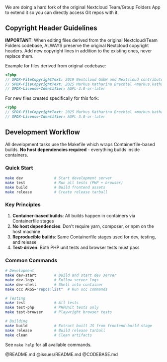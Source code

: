 <!--
SPDX-FileCopyrightText: 2025 Markus Katharina Brechtel <markus.katharina.brechtel@thengo.net>
SPDX-License-Identifier: AGPL-3.0-or-later
-->

We are doing a hard fork of the original Nextcloud Team/Group Folders App to extend it so you can directly access Git repos with it.

## Copyright Header Guidelines

**IMPORTANT**: When editing files derived from the original Nextcloud/Team Folders codebase, ALWAYS preserve the original Nextcloud copyright headers. Add new copyright lines in addition to the existing ones, never replace them.

Example for files derived from original codebase:
```php
<?php
// SPDX-FileCopyrightText: 2019 Nextcloud GmbH and Nextcloud contributors
// SPDX-FileCopyrightText: 2025 Markus Katharina Brechtel <markus.katharina.brechtel@thengo.net>
// SPDX-License-Identifier: AGPL-3.0-or-later
```

For new files created specifically for this fork:
```php
<?php
// SPDX-FileCopyrightText: 2025 Markus Katharina Brechtel <markus.katharina.brechtel@thengo.net>
// SPDX-License-Identifier: AGPL-3.0-or-later
```

## Development Workflow

All development tasks use the Makefile which wraps Containerfile-based builds. **No host dependencies required** - everything builds inside containers.

### Quick Start

```bash
make dev              # Start development server
make test             # Run all tests (PHP + browser)
make build            # Build frontend assets
make release          # Create release tarball
```

### Key Principles

1. **Container-based builds**: All builds happen in containers via Containerfile stages
2. **No host dependencies**: Don't require yarn, composer, or npm on the host machine
3. **Reproducible builds**: Same Containerfile stages used for dev, testing, and release
4. **Test-driven**: Both PHP unit tests and browser tests must pass

### Common Commands

```bash
# Development
make dev-start        # Build and start dev server
make dev-logs         # Follow server logs
make dev-shell        # Shell into container
make occ ARGS="repos:list"  # Run occ commands

# Testing
make test             # All tests
make test-php         # PHPUnit tests only
make test-browser     # Playwright browser tests

# Building
make build            # Extract built JS from frontend-build stage
make release          # Build release tarball
make clean            # Clean artifacts
```

See `make help` for all available commands.

@README.md
@issues/README.md
@CODEBASE.md
